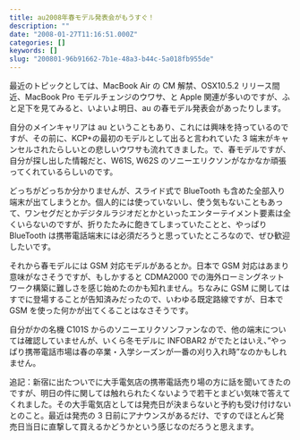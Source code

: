 ```yaml
---
title: au2008年春モデル発表会がもうすぐ！
description: ""
date: "2008-01-27T11:16:51.000Z"
categories: []
keywords: []
slug: "200801-96b91662-7b1e-48a3-b44c-5a018fb955de"
---
```


最近のトピックとしては、MacBook Air の CM 解禁、OSX10.5.2 リリース間近、MacBook Pro モデルチェンジのウワサ、と Apple 関連が多いのですが、ふと足下を見てみると、いよいよ明日、au の春モデル発表会があったりします。

自分のメインキャリアは au ということもあり、これには興味を持っているのですが、その前に、KCP+の最初のモデルとして出ると言われていた 3 端末がキャンセルされたらしいとの悲しいウワサも流れてきました。で、春モデルですが、自分が探し出した情報だと、W61S, W62S のソニーエリクソンがなかなか頑張ってくれているらしいのです。

どっちがどっちか分かりませんが、スライド式で BlueTooth も含めた全部入り端末が出てしまうとか。個人的には使っていないし、使う気もないこともあって、ワンセグだとかデジタルラジオだとかといったエンターテイメント要素は全くいらないのですが、折りたたみに飽きてしまっていたことと、やっぱり BlueTooth は携帯電話端末には必須だろうと思っていたところなので、ぜひ歓迎したいです。

それから春モデルには GSM 対応モデルがあるとか。日本で GSM 対応はあまり意味がなさそうですが、もしかすると CDMA2000 での海外ローミングネットワーク構築に難しさを感じ始めたのかも知れません。ちなみに GSM に関してはすでに登場することが告知済みだったので、いわゆる既定路線ですが、日本で GSM を使った何かが出てくることはなさそうです。

自分がかの名機 C101S からのソニーエリクソンファンなので、他の端末については確認していませんが、いくら冬モデルに INFOBAR2 がでたとはいえ、”やっぱり携帯電話市場は春の卒業・入学シーズンが一番の刈り入れ時”なのかもしれません。

追記：新宿に出たついでに大手電気店の携帯電話売り場の方に話を聞いてきたのですが、明日の件に関しては触れられたくないようで若干とまどい気味で答えてくれました。その大手電気店としては発売日が決まらないと予約も受け付けないとのこと。最近は発売の 3 日前にアナウンスがあるだけ、ですのでほとんど発売日当日に直撃して買えるかどうかという感じなのだろうと思えます。
